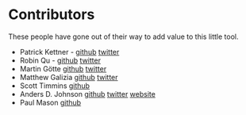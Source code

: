 Contributors
============

These people have gone out of their way to add value to this little tool.

- Patrick Kettner - [github](https://github.com/patrickkettner) [twitter](https://twitter.com/patrickkettner)
- Robin Qu - [github](https://github.com/RobinQu) [twitter](https://twitter.com/robinqu)
- Martin Götte [github](https://github.com/goette) [twitter](https://twitter.com/mrtngtt)
- Matthew Galizia [github](https://github.com/mattcg) [twitter](https://twitter.com/mcaruanagalizia)
- Scott Timmins [github](https://github.com/stimmins)
- Anders D. Johnson [github](https://github.com/adjohnson916) [twitter](https://twitter.com/adjohnson916) [website](http://andrz.me)
- Paul Mason [github](https://github.com/paulmason)
